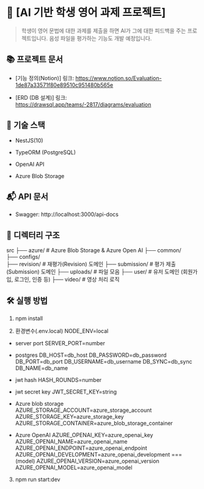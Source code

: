 # 💬 [AI 기반 학생 영어 과제 프로젝트]

> 학생이 영어 문법에 대한 과제를 제출을 하면 AI가 그에 대한 피드백을 주는 프로젝트입니다.
> 음성 파일을 평가하는 기능도 개발 예정입니다.

## 📚 프로젝트 문서

- [기능 정의(Notion)] 링크: https://www.notion.so/Evaluation-1de87a33571f80e89510c951480b565e

- [ERD (DB 설계)] 링크: https://drawsql.app/teams/-2817/diagrams/evaluation

## 🧱 기술 스택

- NestJS(10)

- TypeORM (PostgreSQL)

- OpenAI API

- Azure Blob Storage

## 📬 API 문서

- Swagger: http://localhost:3000/api-docs

## 📁 디렉터리 구조

src
├── azure/ # Azure Blob Storage & Azure Open AI
├── common/  
├── configs/  
├── revision/ # 재평가(Revision) 도메인
├── submission/ # 평가 제출(Submission) 도메인
├── uploads/ # 파일 모음
├── user/ # 유저 도메인 (회원가입, 로그인, 인증 등)
├── video/ # 영상 처리 로직

## 🛠️ 실행 방법

1. npm install

2. 환경변수(.env.local)
   NODE_ENV=local

- server port
  SERVER_PORT=number

- postgres
  DB_HOST=db_host
  DB_PASSWORD=db_password
  DB_PORT=db_port
  DB_USERNAME=db_username
  DB_SYNC=db_sync
  DB_NAME=db_name

- jwt hash
  HASH_ROUNDS=number

- jwt secret key
  JWT_SECRET_KEY=string

- Azure blob storage
  AZURE_STORAGE_ACCOUNT=azure_storage_account
  AZURE_STORAGE_KEY=azure_storage_key
  AZURE_STORAGE_CONTAINER=azure_blob_storage_container

- Azure OpenAI
  AZURE_OPENAI_KEY=azure_openai_key
  AZURE_OPENAI_NAME=azure_openai_name
  AZURE_OPENAI_ENDPOINT=azure_openai_endpoint
  AZURE_OPENAI_DEVELOPMENT=azure_openai_development === (model)
  AZURE_OPENAI_VERSION=azure_openai_version
  AZURE_OPENAI_MODEL=azure_openai_model

3. npm run start:dev
